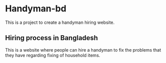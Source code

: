 # Handyman-bd
This is a project to create a handyman hiring website.

## Hiring process in Bangladesh
This is a website where people can hire a handyman to fix the problems that they have regarding fixing of household items.
